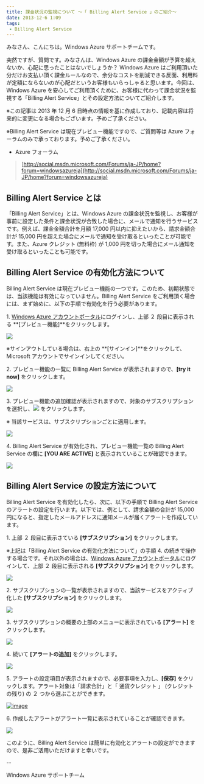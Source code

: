 ```yaml
---
title: 課金状況の監視について ～「 Billing Alert Service 」のご紹介～
date: 2013-12-6 1:09
tags:
 - Billing Alert Service
---
```

みなさん、こんにちは。Windows Azure サポートチームです。

突然ですが、質問です。みなさんは、Windows Azure の課金金額が予算を超えないか、心配に思ったことはないでしょうか？ Windows Azure はご利用頂いた分だけお支払い頂く課金ルールなので、余分なコストを削減できる反面、利用料が定額にならないのが心配だというお客様もいらっしゃると思います。今回は、Windows Azure を安心してご利用頂くために、お客様に代わって課金状況を監視する「Billing Alert Service」とその設定方法についてご紹介します。

※この記事は 2013 年 12 月 6 日時点の情報を基に作成しており、記載内容は将来的に変更になる場合もございます。予めご了承ください。

※Billing Alert Service は現在プレビュー機能ですので、ご質問等は Azure フォーラムのみで承っております。予めご了承ください。

-   Azure フォーラム

> [http://social.msdn.microsoft.com/Forums/ja-JP/home?forum=windowsazureja](http://social.msdn.microsoft.com/Forums/ja-JP/home?forum=windowsazureja)

## Billing Alert Service とは

「Billing Alert Service」とは、Windows Azure の課金状況を監視し、お客様が事前に設定した条件と課金状況が合致した場合に、メールで通知を行うサービスです。例えば、課金金額合計を月額 17,000 円以内に抑えたいから、請求金額合計が 15,000 円を超えた場合にメールで通知を受け取るといったことが可能です。また、Azure クレジット (無料枠) が 1,000 円を切った場合にメール通知を受け取るといったことも可能です。

## Billing Alert Service の有効化方法について

Billing Alert Service は現在プレビュー機能の一つです。このため、初期状態では、当該機能は有効になっていません。Billing Alert Service をご利用頂く場合には、まず始めに、以下の手順で有効化を行う必要があります。

1\. [Windows Azure アカウントポータル](https://account.windowsazure.com/Home/Index)にログインし、上部 ２ 段目に表示される **\[プレビュー機能\]**をクリックします。

![](./20131206b/0743.image_0DB2CC43.png)

※サインアウトしている場合は、右上の **\[サインイン\]**をクリックして、Microsoft アカウントでサインインしてください。

2\. プレビュー機能の一覧に Billing Alert Service が表示されますので、**\[try it now\]** をクリックします。

![](./20131206b/6253.image_2D6436BC.png)

3\. プレビュー機能の追加確認が表示されますので、対象のサブスクリプションを選択し、![](./20131206b/3301.image_062C7E38.png) をクリックします。

※ 当該サービスは、サブスクリプションごとに適用します。

![](./20131206b/3733.image_00DD9787.png)

4\. Billing Alert Service が有効化され、プレビュー機能一覧の Billing Alert Service の欄に **\[YOU ARE ACTIVE\]** と表示されていることが確認できます。

![](./20131206b/2210.image_2BB88C4A.png)


## Billing Alert Service の設定方法について

Billing Alert Service を有効化したら、次に、以下の手順で Billing Alert Service のアラートの設定を行います。以下では、例として、請求金額の合計が 15,000 円になると、指定したメールアドレスに通知メールが届くアラートを作成しています。

1\. 上部 ２ 段目に表示さている **\[サブスクリプション\]** をクリックします。

※上記は「Billing Alert Service の有効化方法について」の手順 4. の続きで操作する場合です。それ以外の場合は、[Windows Azure アカウントポータル](https://account.windowsazure.com/Home/Index)にログインして、上部 ２ 段目に表示される **\[サブスクリプション\]** をクリックします。

![](./20131206b/7271.image_2A3CB892.png)

2\. サブスクリプションの一覧が表示されますので、当該サービスをアクティブ化した **\[サブスクリプション\]** をクリックします。

![](./20131206b/0363.image_739C2FD5.png)

3\. サブスクリプションの概要の上部のメニューに表示されている **\[アラート\]** をクリックします。

![](./20131206b/4578.image_54001A69.png)

4\. 続いて **\[アラートの追加\]** をクリックします。

![](./20131206b/0358.image_507155D4.png)

5\. アラートの設定項目が表示されますので、必要事項を入力し、**\[保存\]** をクリックします。アラート対象は「請求合計」と「 通貨クレジット 」 (クレジットの残り) の ２ つから選ぶことができます。

[![image](file:///C:/Users/yikeura/Desktop/dsazurejp/media/MSDNBlogsFS/prod.evol.blogs.msdn.com/CommunityServer.Blogs.Components.WeblogFiles/00/00/01/43/35/metablogapi/6114.image_thumb_2456E994.png "image")](file:///C:/Users/yikeura/Desktop/dsazurejp/media/MSDNBlogsFS/prod.evol.blogs.msdn.com/CommunityServer.Blogs.Components.WeblogFiles/00/00/01/43/35/metablogapi/5826.image_3463279A.png)

6\. 作成したアラートがアラート一覧に表示されていることが確認できます。

![](./20131206b/0160.image_7F59291A.png)

このように、Billing Alert Service は簡単に有効化とアラートの設定ができますので、是非ご活用いただけますと幸いです。

\--

Windows Azure サポートチーム
